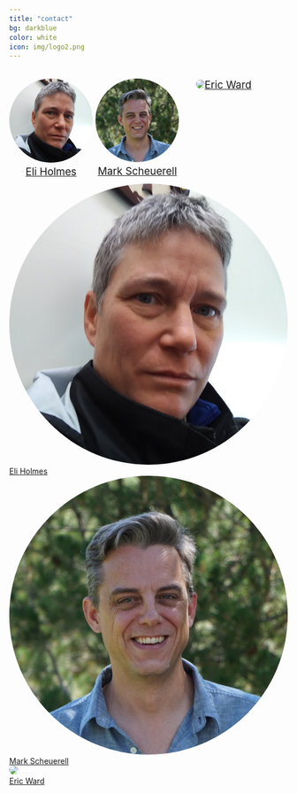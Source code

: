 ```yaml
---
title: "contact"
bg: darkblue
color: white
icon: img/logo2.png
---
```


<p style="clear: both;width: 0px"></p>
<p style="float: left; font-size: 14pt; text-align: center; width: 30%; margin-right: 1%; margin-bottom: 0.5em;"><img src="img/Eli.png" style="width: 100%;border-radius:50%"><a href="http://eeholmes.github.io">Eli Holmes</a></p>
<p style="float: left; font-size: 14pt; text-align: center; width: 30%; margin-right: 1%; margin-bottom: 0.5em;"><img src="img/Mark.jpg" style="width: 100%;border-radius:50%"><a href="https://faculty.washington.edu/scheuerl/">Mark Scheuerell</a></p>
<p style="float: left; font-size: 14pt; text-align: center; width: 30%; margin-right: 1%; margin-bottom: 0.5em;"><img src="img/Eric.png" style="width: 100%;border-radius:50%"><a href="http://eric-ward.github.io">Eric Ward</a></p>
<p style="clear: both;">



<div id="contactscontainer">

<div id="contactsbox">
<img src="img/Eli.png" style="width: 100%;border-radius:50%"><br>
<a href="http://eeholmes.github.io">Eli Holmes</a>
</div>

<div id="contactsbox">
<img src="img/Mark.jpg" style="width: 100%;border-radius:50%"><br>
<a href="https://faculty.washington.edu/scheuerl/">Mark Scheuerell</a>
</div>

<div id="contactsbox">
<img src="img/Eric.png" style="width: 100%;border-radius:50%"><br>
<a href="http://eric-ward.github.io">Eric Ward</a>
</div>

</div>
